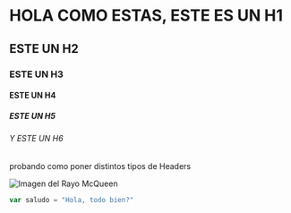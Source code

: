 # HOLA COMO ESTAS, ESTE ES UN H1
## ESTE UN H2
### ESTE UN H3
#### ESTE UN H4
##### ESTE UN H5
###### Y ESTE UN H6

probando como poner distintos tipos de Headers

![Imagen del Rayo McQueen](https://lumiere-a.akamaihd.net/v1/images/cars80-1200x801_7b6d9330.jpeg?region=0,93,1200,676&width=960)


``` javascript
var saludo = "Hola, todo bien?"
```
